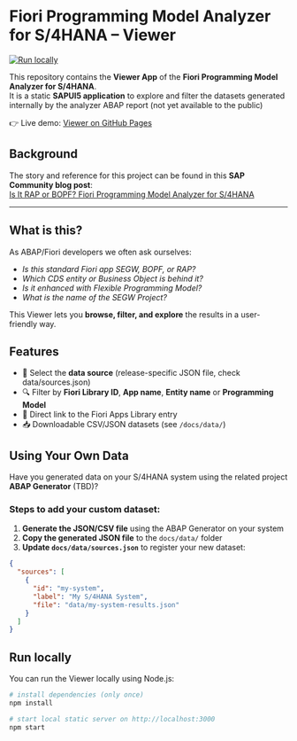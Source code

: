 # Fiori Programming Model Analyzer for S/4HANA – Viewer

[![Run locally](https://img.shields.io/badge/npm-start-green?logo=npm)](#run-locally)

This repository contains the **Viewer App** of the **Fiori Programming Model Analyzer for S/4HANA**.  
It is a static **SAPUI5 application** to explore and filter
the datasets generated internally by the analyzer ABAP report (not yet available to the public)

👉 Live demo: [Viewer on GitHub Pages](https://alespad.github.io/s4-fiori-model-analyzer/)


## Background

The story and reference for this project can be found in this **SAP Community blog post**:  
[Is It RAP or BOPF? Fiori Programming Model Analyzer for S/4HANA](https://community.sap.com/t5/abap-blog-posts/is-it-rap-or-bopf-fiori-programming-model-analyzer-for-s-4hana/ba-p/14240651)

---

## What is this?

As ABAP/Fiori developers we often ask ourselves:

- *Is this standard Fiori app SEGW, BOPF, or RAP?*  
- *Which CDS entity or Business Object is behind it?*  
- *Is it enhanced with Flexible Programming Model?*  
- *What is the name of the SEGW Project?*  

This Viewer lets you **browse, filter, and explore** the results in a user-friendly way.

## Features

- 📂 Select the **data source** (release-specific JSON file, check data/sources.json)  
- 🔍 Filter by **Fiori Library ID**,  **App name**, **Entity name** or **Programming Model**
- 🔗 Direct link to the Fiori Apps Library entry  
- 📥 Downloadable CSV/JSON datasets (see `/docs/data/`)

## Using Your Own Data

Have you generated data on your S/4HANA system using the related project **ABAP Generator** (TBD)?

### Steps to add your custom dataset:

1. **Generate the JSON/CSV file** using the ABAP Generator on your system
2. **Copy the generated JSON file** to the `docs/data/` folder
3. **Update `docs/data/sources.json`** to register your new dataset:
```json
{
  "sources": [
    {
      "id": "my-system",
      "label": "My S/4HANA System",
      "file": "data/my-system-results.json"
    }
  ]
}
```

## Run locally

You can run the Viewer locally using Node.js:

```bash
# install dependencies (only once)
npm install

# start local static server on http://localhost:3000
npm start



